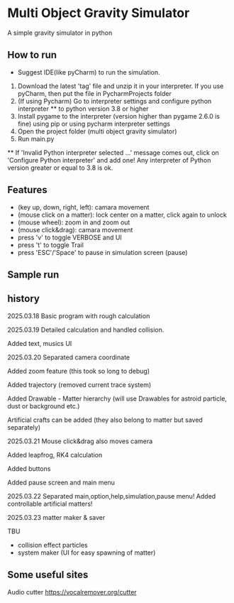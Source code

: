 # Multi Object Gravity Simulator
A simple gravity simulator in python

## How to run
* Suggest IDE(like pyCharm) to run the simulation.


1. Download the latest 'tag' file and unzip it in your interpreter. If you use pyCharm, then put the file in PycharmProjects folder
2. (If using Pycharm) Go to interpreter settings and configure python interpreter ** to python version 3.8 or higher
3. Install pygame to the interpreter (version higher than pygame 2.6.0 is fine) using pip or using pycharm interpreter settings
4. Open the project folder (multi object gravity simulator)
5. Run main.py 

** If 'Invalid Python interpreter selected ...' message comes out, click on 'Configure Python interpreter' and add one! Any interpreter of Python version greater or equal to 3.8 is ok.


## Features
- (key up, down, right, left): camara movement 
- (mouse click on a matter): lock center on a matter, click again to unlock
- (mouse wheel): zoom in and zoom out
- (mouse click&drag): camara movement 
- press 'v' to toggle VERBOSE and UI
- press 't' to toggle Trail
- press 'ESC'/'Space' to pause in simulation screen (pause)


## Sample run




## history

2025.03.18 Basic program with rough calculation

2025.03.19 Detailed calculation and handled collision. 

Added text, musics UI


2025.03.20 Separated camera coordinate

Added zoom feature (this took so long to debug)

Added trajectory (removed current trace system) 

Added Drawable - Matter hierarchy (will use Drawables for astroid particle, dust or background etc.)

Artificial crafts can be added (they also belong to matter but saved separately)


2025.03.21 Mouse click&drag also moves camera

Added leapfrog, RK4 calculation

Added buttons 

Added pause screen and main menu


2025.03.22 Separated main,option,help,simulation,pause menu!
Added controllable artificial matters!


2025.03.23 matter maker & saver


TBU
- collision effect particles
- system maker (UI for easy spawning of matter)


## Some useful sites
Audio cutter
https://vocalremover.org/cutter



